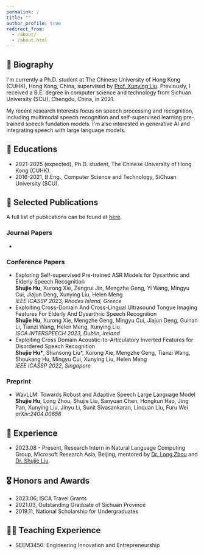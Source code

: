 ```yaml
---
permalink: /
title: ""
author_profile: true
redirect_from: 
  - /about/
  - /about.html
---
```


## 💬 Biography
I'm currently a Ph.D. student at The Chinese University of Hong Kong (CUHK), Hong Kong, China, supervised by [Prof. Xunying Liu](https://www.se.cuhk.edu.hk/people/academic-staff/prof-liu-xunying/). Previously, I received a B.E. degree in computer science and technology from Sichuan University (SCU), Chengdu, China, in 2021.

My recent research interests focus on speech processing and recognition, including multimodal speech recognition and self-supervised learning pre-trained speech fundation models. I'm also interested in generative AI and integrating speech with large language models.

## 📖 Educations
- 2021-2025 (expected), Ph.D. student, The Chinese University of Hong Kong (CUHK).
- 2016-2021, B.Eng., Computer Science and Technology, SiChuan University (SCU).

## 📝 Selected Publications
A full list of publications can be found at [here](https://scholar.google.com/citations?user=zyk30CYAAAAJ&hl=zh-CN).

### Journal Papers
- 

### Conference Papers
- Exploring Self-supervised Pre-trained ASR Models for Dysarthric and Elderly Speech Recognition  
**Shujie Hu**, Xurong Xie, Zengrui Jin, Mengzhe Geng, Yi Wang, Mingyu Cui, Jiajun Deng, Xunying Liu, Helen Meng  
*IEEE ICASSP 2023, Rhodes Island, Greece*
- Exploiting Cross-Domain And Cross-Lingual Ultrasound Tongue Imaging Features For Elderly And Dysarthric Speech Recognition  
**Shujie Hu**, Xurong Xie, Mengzhe Geng, Mingyu Cui, Jiajun Deng, Guinan Li, Tianzi Wang, Helen Meng, Xunying Liu  
*ISCA INTERSPEECH 2023, Dublin, Ireland*
- Exploiting Cross Domain Acoustic-to-Articulatory Inverted Features for Disordered Speech Recognition  
**Shujie Hu\***, Shansong Liu\*, Xurong Xie, Mengzhe Geng, Tianzi Wang, Shoukang Hu, Mingyu Cui, Xunying Liu, Helen Meng  
*IEEE ICASSP 2022, Singapore*

### Preprint
- WavLLM: Towards Robust and Adaptive Speech Large Language Model  
**Shujie Hu**, Long Zhou, Shujie Liu, Sanyuan Chen, Hongkun Hao, Jing Pan, Xunying Liu, Jinyu Li, Sunit Sivasankaran, Linquan Liu, Furu Wei  
*arXiv:2404.00656*

## 💼 Experience
- 2023.08 - Present, Research Intern in Natural Language Computing Group, Microsoft Research Asia, Beijing, mentored by [Dr. Long Zhou](https://long-zhou.github.io/) and [Dr. Shujie Liu](https://www.microsoft.com/en-us/research/people/shujliu/).

## 🎖 Honors and Awards
- 2023.06, ISCA Travel Grants
- 2021.03, Outstanding Graduate of Sichuan Province
- 2019.11, National Scholarship for Undergraduates

## 🧑‍🏫 Teaching Experience
- SEEM3450: Engineering Innovation and Entrepreneurship

